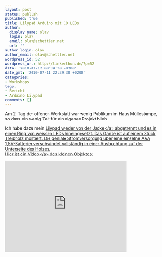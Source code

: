 ```yaml
---
layout: post
status: publish
published: true
title: Lilypad Arduino mit 10 LEDs
author:
  display_name: olav
  login: olav
  email: olav@schettler.net
  url: ''
author_login: olav
author_email: olav@schettler.net
wordpress_id: 52
wordpress_url: http://tinkerthon.de/?p=52
date: '2010-07-12 00:39:30 +0200'
date_gmt: '2010-07-11 22:39:30 +0200'
categories:
- Workshops
tags:
- Bericht
- Arduino Lilypad
comments: []
---
```

<p>Am 2. Tag der offenen Werkstatt war wenig Publikum im Haus M&uuml;llestumpe, so dass ein wenig Zeit f&uuml;r ein eigenes Projekt blieb.</p>
<p>Ich habe dazu mein <a href="http:&#47;&#47;olav.net&#47;content&#47;accelerometerjacke">Lilypad wieder von der Jacke<&#47;a> abgetrennt und es in einen Ring von weissen LEDs hineingesetzt. Das Ganze ist auf einem St&uuml;ck Treibholz montiert. Die geniale Stromversorgung &uuml;ber eine einzelne AAA 1,5V-Batterier verschwindet vollst&auml;ndig in einer Ausbuchtung auf der Unterseite des Holzes.<br />
Hier ist ein <a href="http:&#47;&#47;vimeo.com&#47;13253168">Video<&#47;a> des kleinen Objektes:</p>
<p><iframe src="http:&#47;&#47;player.vimeo.com&#47;video&#47;13253168" width="400" height="300" frameborder="0"><&#47;iframe></p>
